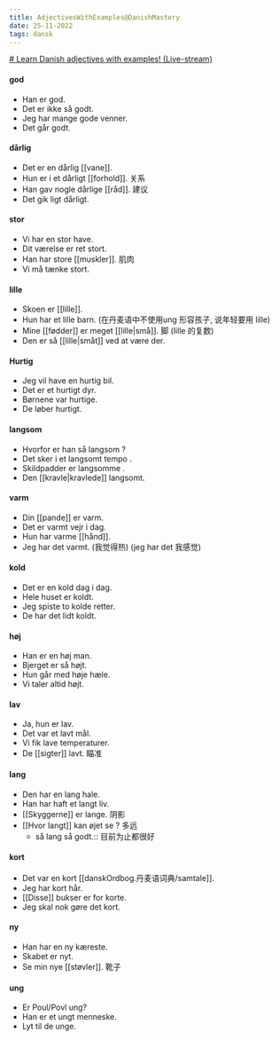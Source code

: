 ```yaml
---
title: AdjectivesWithExamples@DanishMastery
date: 25-11-2022
tags: dansk
---
```


[# Learn Danish adjectives with examples! (Live-stream)](https://youtu.be/jga41sWBB5E)

#### god
- Han er god. 
- Det er ikke så godt.
- Jeg har mange gode venner. 
- Det går godt. 

#### dårlig
- Det er en dårlig [[vane]].
- Hun er i et dårligt [[forhold]].  关系
- Han gav nogle dårlige [[råd]].  建议
- Det gik ligt dårligt. 

#### stor
- Vi har en stor have. 
- Dit værelse er ret stort. 
- Han har store [[muskler]].  肌肉
- Vi må tænke stort. 

#### lille
- Skoen er [[lille]]. 
- Hun har et lille barn. (在丹麦语中不使用ung 形容孩子, 说年轻要用 lille)
- Mine [[fødder]] er meget [[lille|små]].  脚 (lille 的复数)
-  Den er så [[lille|småt]] ved at være der. 

#### Hurtig
- Jeg vil have en hurtig bil. 
- Det er et hurtigt dyr. 
- Børnene var hurtige. 
- De løber hurtigt. 

#### langsom 
- Hvorfor er han så langsom ?
- Det sker i et langsomt tempo . 
- Skildpadder er langsomme . 
- Den [[kravle|kravlede]] langsomt. 

#### varm
- Din [[pande]] er varm. 
- Det er varmt vejr i dag. 
- Hun har varme [[hånd]]. 
- Jeg har det varmt. (我觉得热) (jeg har det 我感觉)

#### kold
- Det er en kold dag i dag. 
- Hele huset er koldt. 
- Jeg spiste to kolde retter. 
- De har det lidt koldt. 

#### høj
- Han er en høj man. 
- Bjerget er så højt. 
- Hun går med høje hæle. 
- Vi taler altid højt. 

#### lav
- Ja, hun er lav. 
- Det var et lavt mål. 
- Vi fik lave temperaturer. 
- De [[sigter]] lavt.  瞄准

#### lang
- Den har en lang hale. 
- Han har haft et langt liv. 
- [[Skyggerne]] er lange.  阴影
- [[Hvor langt]] kan øjet se ?  多远
	- så lang så godt.:: 目前为止都很好

#### kort
- Det var en kort [[danskOrdbog.丹麦语词典/samtale]]. 
- Jeg har kort hår.  
- [[Disse]] bukser er for korte. 
- Jeg skal nok gøre det kort.

#### ny
- Han har en ny kæreste.
- Skabet er nyt.
- Se min nye [[støvler]]. 靴子

#### ung
- Er Poul/Povl ung? 
- Han er et ungt menneske. 
- Lyt til de unge. 

#### 